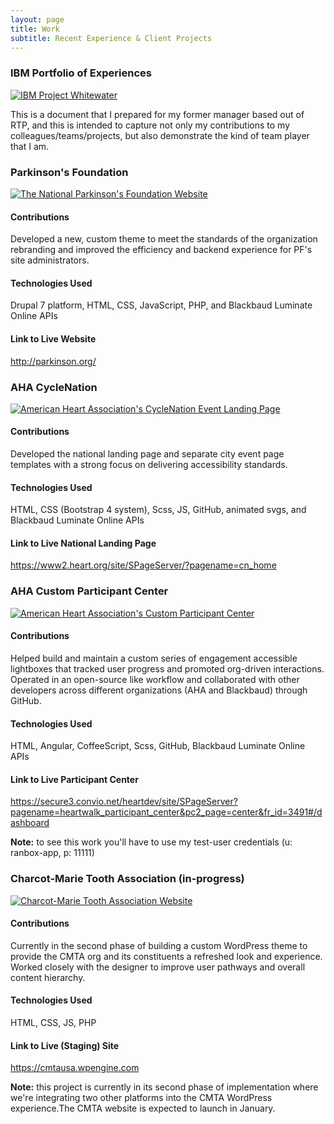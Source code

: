 ```yaml
---
layout: page
title: Work
subtitle: Recent Experience & Client Projects
---
```


<div class="project">
  <h3 class="project_title">IBM Portfolio of Experiences</h3>
  <a href="http://randytolentino.com/assets/docs/randy_tolentino_IBM_portfolio.pdf" target="blank"><img class="project_img" src="https://image.ibb.co/gj9qmp/portfolio_screenshot.png" alt="IBM Project Whitewater"></a>
  <p>This is a document that I prepared for my former manager based out of RTP, and this is intended to capture not only my contributions to my colleagues/teams/projects, but also demonstrate the kind of team player that I am.</p>
</div>

<div class="project">
  <h3 class="project_title">Parkinson's Foundation</h3>
  <a href="http://parkinson.org/" target="blank"><img class="project_img" src="https://image.ibb.co/igawRp/parkinsons_foundation_screenshot.png" alt="The National Parkinson's Foundation Website"></a>
  <h4 class="project_property">Contributions</h4>
  <p>Developed a new, custom theme to meet the standards of the organization rebranding and improved the efficiency and backend experience for PF's site administrators.</p>
  <h4 class="project_property">Technologies Used</h4>
  <p>Drupal 7 platform, HTML, CSS, JavaScript, PHP, and Blackbaud Luminate Online APIs</p>
  <h4 class="project_property">Link to Live Website</h4>
  <p><a href="http://parkinson.org/" target="blank">http://parkinson.org/</a></p>
</div>

<div class="project">
  <h3 class="project_title">AHA CycleNation</h3>
  <a href="https://www2.heart.org/site/SPageServer/?pagename=cn_home" target="blank"><img class="project_img" src="https://image.ibb.co/gbMECU/aha_cyclenation_screenshot.png" alt="American Heart Association's CycleNation Event Landing Page"></a>
  <h4 class="project_property">Contributions</h4>
  <p>Developed the national landing page and separate city event page templates with a strong focus on delivering accessibility standards.</p>
  <h4 class="project_property">Technologies Used</h4>
  <p>HTML, CSS (Bootstrap 4 system), Scss, JS, GitHub, animated svgs, and Blackbaud Luminate Online APIs</p>
  <h4 class="project_property">Link to Live National Landing Page</h4>
  <p><a href="https://www2.heart.org/site/SPageServer/?pagename=cn_home" target="blank">https://www2.heart.org/site/SPageServer/?pagename=cn_home</a></p>
</div>

<div class="project">
  <h3 class="project_title">AHA Custom Participant Center</h3>
  <a href="https://secure3.convio.net/heartdev/site/SPageServer?pagename=heartwalk_participant_center&pc2_page=center&pc2_page=center&fr_id=3491#/dashboard" target="blank"><img class="project_img" src="https://image.ibb.co/gWJ0mp/aha_pc_screenshot.png" alt="American Heart Association's Custom Participant Center"></a>
  <h4 class="project_property">Contributions</h4>
  <p>Helped build and maintain a custom series of engagement accessible lightboxes that tracked user progress and promoted org-driven interactions. Operated in an open-source like workflow and collaborated with other developers across different organizations (AHA and Blackbaud) through GitHub.</p>
  <h4 class="project_property">Technologies Used</h4>
  <p>HTML, Angular, CoffeeScript, Scss, GitHub, Blackbaud Luminate Online APIs</p>
  <h4 class="project_property">Link to Live Participant Center</h4>
  <p><a href="https://secure3.convio.net/heartdev/site/SPageServer?pagename=heartwalk_participant_center&pc2_page=center&pc2_page=center&fr_id=3491#/dashboard" target="blank">https://secure3.convio.net/heartdev/site/SPageServer?pagename=heartwalk_participant_center&pc2_page=center&fr_id=3491#/dashboard</a></p>
  <p class="project_note"><strong>Note:</strong> to see this work you'll have to use my test-user credentials (u: ranbox-app, p: 11111)</em></p>
</div>

<div class="project">
  <h3 class="project_title">Charcot-Marie Tooth Association (in-progress)</h3>
  <a href="https://cmtausa.wpengine.com" target="blank"><img class="project_img" src="https://image.ibb.co/eroNz9/cmta_screenshot.png" alt="Charcot-Marie Tooth Association Website"></a>
  <h4 class="project_property">Contributions</h4>
  <p>Currently in the second phase of building a custom WordPress theme to provide the CMTA org and its constituents a refreshed look and experience. Worked closely with the designer to improve user pathways and overall content hierarchy.</p>
  <h4 class="project_property">Technologies Used</h4>
  <p>HTML, CSS, JS, PHP</p>
  <h4 class="project_property">Link to Live (Staging) Site</h4>
  <p><a href="https://cmtausa.wpengine.com" target="blank">https://cmtausa.wpengine.com</a></p>
  <p class="project_note"><strong>Note:</strong> this project is currently in its second phase of implementation where we're integrating two other platforms into the CMTA WordPress experience.The CMTA website is expected to launch in January.</p>
</div>
